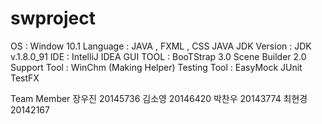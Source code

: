 # swproject

 OS : Window 10.1
 Language : JAVA , FXML , CSS
 JAVA JDK Version : JDK v.1.8.0_91
 IDE : IntelliJ IDEA
 GUI TOOL : BooTStrap 3.0
            Scene Builder 2.0
 Support Tool : WinChm (Making Helper)
 Testing Tool : EasyMock
                JUnit
                TestFX
            


Team Member 
 장우진 20145736
 김소영 20146420
 박찬우 20143774
 최현경 20142167 
